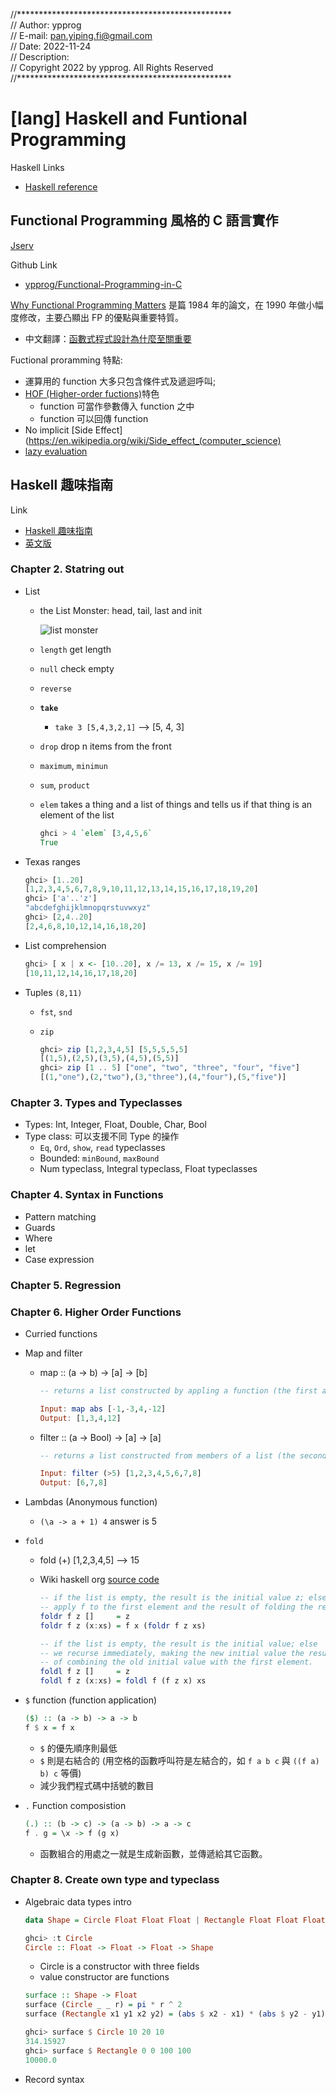 
//************************************************* <br>
// Author:         ypprog                           <br>
// E-mail:         pan.yiping.fi@gmail.com          <br>
// Date:           2022-11-24                       <br>
// Description:                                     <br>
// Copyright 2022 by ypprog. All Rights Reserved    <br>
//************************************************* <br>

# [lang] Haskell and Funtional Programming

Haskell Links

* [Haskell reference](http://zvon.org/other/haskell/Outputprelude/index.html)

## Functional Programming 風格的 C 語言實作

[Jserv](https://hackmd.io/@sysprog/c-functional-programming)

Github Link

* [ypprog/Functional-Programming-in-C](https://github.com/ypprog/Functional-Programming-in-C)

[Why Functional Programming Matters](http://www.cs.kent.ac.uk/people/staff/dat/miranda/whyfp90.pdf) 是篇 1984 年的論文，在 1990 年做小幅度修改，主要凸顯出 FP 的優點與重要特質。

* 中文翻譯：[函數式程式設計為什麼至關重要](https://www.byvoid.com/zhs/blog/why-functional-programming)

Fuctional proramming 特點:

* 運算用的 function 大多只包含條件式及遞迴呼叫;
* [HOF (Higher-order fuctions)](https://en.wikipedia.org/wiki/Higher-order_function)特色
  * function 可當作參數傳入 function 之中
  * function 可以回傳 function
* No implicit [Side Effect](https://en.wikipedia.org/wiki/Side_effect_(computer_science)
* [lazy evaluation](https://en.wikipedia.org/wiki/Lazy_evaluation)

## Haskell 趣味指南

Link

* [Haskell 趣味指南](https://learnyouahaskell.mno2.org/)
* [英文版](http://learnyouahaskell.com/chapters)

### Chapter 2. Statring out

* List
  * the List Monster: head, tail, last and init

    ![list monster](http://s3.amazonaws.com/lyah/listmonster.png)

  * `length` get length
  * `null` check empty
  * `reverse`
  * **`take`**
    * `take 3 [5,4,3,2,1]` --> [5, 4, 3]
  * `drop` drop n items from the front
  * `maximum`, `minimun`
  * `sum`, `product`
  * `elem` takes a thing and a list of things and tells us if that thing is an element of the list

    ```Haskell
    ghci > 4 `elem` [3,4,5,6`
    True
    ```
* Texas ranges

  ```Haskell
  ghci> [1..20]
  [1,2,3,4,5,6,7,8,9,10,11,12,13,14,15,16,17,18,19,20]
  ghci> ['a'..'z']
  "abcdefghijklmnopqrstuvwxyz"
  ghci> [2,4..20]
  [2,4,6,8,10,12,14,16,18,20]
  ```

* List comprehension

  ```Haskell
  ghci> [ x | x <- [10..20], x /= 13, x /= 15, x /= 19]
  [10,11,12,14,16,17,18,20]
  ```
* Tuples `(8,11)`
  * `fst`, `snd`
  * `zip`

    ```Haskell
    ghci> zip [1,2,3,4,5] [5,5,5,5,5]
    [(1,5),(2,5),(3,5),(4,5),(5,5)]
    ghci> zip [1 .. 5] ["one", "two", "three", "four", "five"]
    [(1,"one"),(2,"two"),(3,"three"),(4,"four"),(5,"five")]
    ```

### Chapter 3. Types and Typeclasses

* Types: Int, Integer, Float, Double, Char, Bool
* Type class: 可以支援不同 Type 的操作
  * `Eq`, `Ord`, `show`, `read` typeclasses
  * Bounded: `minBound`, `maxBound`
  * Num typeclass, Integral typeclass, Float typeclasses

### Chapter 4. Syntax in Functions

* Pattern matching
* Guards
* Where
* let
* Case expression

### Chapter 5. Regression

### Chapter 6. Higher Order Functions

* Curried functions
* Map and filter
  * map :: (a -> b) -> [a] -> [b]

    ```Haskell
    -- returns a list constructed by appling a function (the first argument) to all items in a list passed as the second argument

    Input: map abs [-1,-3,4,-12]
    Output: [1,3,4,12]
    ```

  * filter :: (a -> Bool) -> [a] -> [a]

    ```Haskell
    -- returns a list constructed from members of a list (the second argument) fulfilling a condition given by the first argument

    Input: filter (>5) [1,2,3,4,5,6,7,8]
    Output: [6,7,8]

    ```

* Lambdas (Anonymous function)
  * `(\a -> a + 1) 4` answer is 5
* `fold`
  * fold (+) [1,2,3,4,5] --> 15
  * Wiki haskell org [source code](https://wiki.haskell.org/Anonymous_function)

    ```Haskell
    -- if the list is empty, the result is the initial value z; else
    -- apply f to the first element and the result of folding the rest
    foldr f z []     = z
    foldr f z (x:xs) = f x (foldr f z xs)

    -- if the list is empty, the result is the initial value; else
    -- we recurse immediately, making the new initial value the result
    -- of combining the old initial value with the first element.
    foldl f z []     = z
    foldl f z (x:xs) = foldl f (f z x) xs
    ```

* `$` function (function application)

  ```Haskell
  ($) :: (a -> b) -> a -> b
  f $ x = f x
  ```

  * `$` 的優先順序則最低
  * `$` 則是右結合的 (用空格的函數呼叫符是左結合的，如 `f a b c` 與 `((f a) b) c` 等價)
  * 減少我們程式碼中括號的數目

* `.` Function composistion

  ``` Haskell
  (.) :: (b -> c) -> (a -> b) -> a -> c
  f . g = \x -> f (g x)
  ```

  * 函數組合的用處之一就是生成新函數，並傳遞給其它函數。

### Chapter 8. Create own type and typeclass

* Algebraic data types intro

  ```Haskell
  data Shape = Circle Float Float Float | Rectangle Float Float Float Float
  ```

  ```Haskell
  ghci> :t Circle
  Circle :: Float -> Float -> Float -> Shape
  ```

  * Circle is a constructor with three fields
  * value constructor are functions

  ```Haskell
  surface :: Shape -> Float
  surface (Circle _ _ r) = pi * r ^ 2
  surface (Rectangle x1 y1 x2 y2) = (abs $ x2 - x1) * (abs $ y2 - y1)
  ```

  ```Haskell
  ghci> surface $ Circle 10 20 10
  314.15927
  ghci> surface $ Rectangle 0 0 100 100
  10000.0
  ```

* Record syntax
